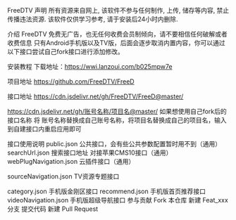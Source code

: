 FreeDTV
声明
所有资源来自网上, 该软件不参与任何制作, 上传, 储存等内容, 禁止传播违法资源. 该软件仅供学习参考, 请于安装后24小时内删除.

介绍
FreeDTV 免费无广告，也无任何收费会员制倾向，请不要相信任何破解或者收费信息 只有Android手机版以及TV版，后面会逐步取消内置内容，你可以通过以下接口尝试自己fork接口进行添加修改。

安装教程
下载地址：https://wwi.lanzoui.com/b025mpw7e

项目地址 https://github.com/FreeDTV/FreeD

接口地址 https://cdn.jsdelivr.net/gh/FreeDTV/FreeD@master/

https://cdn.jsdelivr.net/gh/账号名称/项目名@master/ 如果想使用自己fork后的接口名称 将 账号名称替换成自己账号名称，将项目名替换成自己的项目名，输入到自建接口内重启应用即可

接口使用说明
public.json 公共接口，会有些公共参数配置暂时用不到（通用）
searchUrl.json 搜索接口地址 对接苹果CMS10接口（通用）
webPlugNavigation.json 云插件接口（通用）

sourceNavigation.json TV资源专题接口

category.json 手机版金刚区接口
recommend.json 手机版首页推荐接口
videoNavigation.json 手机版超级导航接口
参与贡献
Fork 本仓库
新建 Feat_xxx 分支
提交代码
新建 Pull Request
